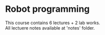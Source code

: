 # Robot programming

This course contains 6 lectures + 2 lab works.  
All lectuere notes available at 'notes' folder.  

